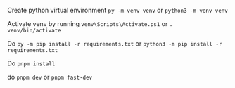 Create python virtual environment
`py -m venv venv` or `python3 -m venv venv`

Activate venv by running `venv\Scripts\Activate.ps1` or `. venv/bin/activate`

Do `py -m pip install -r requirements.txt` or `python3 -m pip install -r requirements.txt`

Do `pnpm install`

do `pnpm dev` or `pnpm fast-dev`
